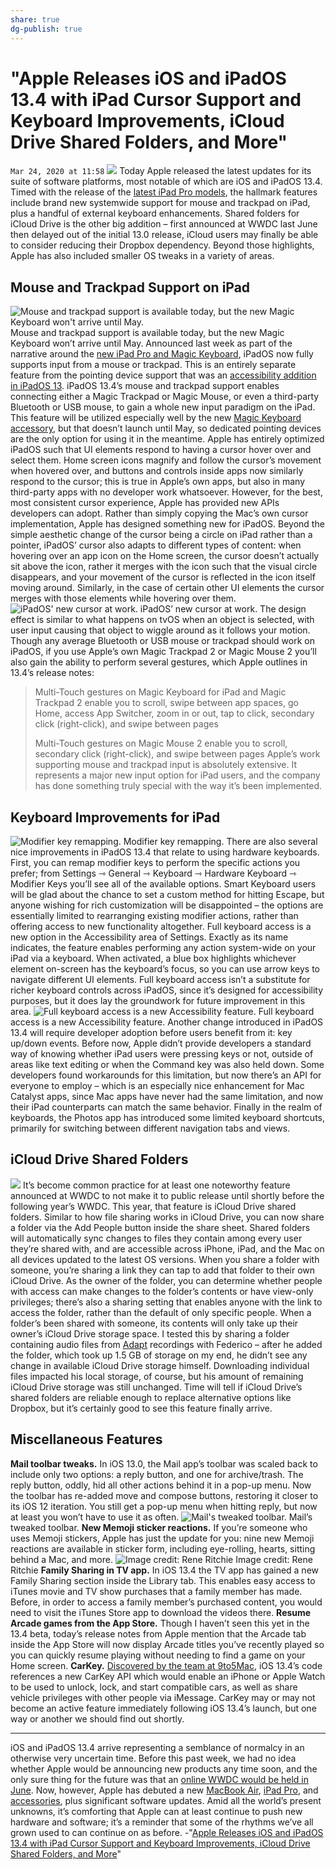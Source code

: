 ```yaml
---
share: true
dg-publish: true
---
```

# "Apple Releases iOS and iPadOS 13.4 with iPad Cursor Support and Keyboard Improvements, iCloud Drive Shared Folders, and More" 
`Mar 24, 2020 at 11:58`
![](https://2672686a4cf38e8c2458-2712e00ea34e3076747650c92426bbb5.ssl.cf1.rackcdn.com/2020-03-16-12-53-12.png)
Today Apple released the latest updates for its suite of software platforms, most notable of which are iOS and iPadOS 13.4. Timed with the release of the [latest iPad Pro models](https://www.macstories.net/news/the-new-ipad-pro-and-magic-keyboard-with-trackpad-the-macstories-overview/), the hallmark features include brand new systemwide support for mouse and trackpad on iPad, plus a handful of external keyboard enhancements. Shared folders for iCloud Drive is the other big addition – first announced at WWDC last June then delayed out of the initial 13.0 release, iCloud users may finally be able to consider reducing their Dropbox dependency. Beyond those highlights, Apple has also included smaller OS tweaks in a variety of areas.
## Mouse and Trackpad Support on iPad
![Mouse and trackpad support is available today, but the new Magic Keyboard won't arrive until May.](https://2672686a4cf38e8c2458-2712e00ea34e3076747650c92426bbb5.ssl.cf1.rackcdn.com/2020-03-18-08-36-25.png)
Mouse and trackpad support is available today, but the new Magic Keyboard won’t arrive until May.
Announced last week as part of the narrative around the [new iPad Pro and Magic Keyboard](https://www.macstories.net/news/the-new-ipad-pro-and-magic-keyboard-with-trackpad-the-macstories-overview/), iPadOS now fully supports input from a mouse or trackpad. This is an entirely separate feature from the pointing device support that was an [accessibility addition in iPadOS 13](https://www.macstories.net/stories/ios-and-ipados-13-the-macstories-review/23/#mouse-support). iPadOS 13.4’s mouse and trackpad support enables connecting either a Magic Trackpad or Magic Mouse, or even a third-party Bluetooth or USB mouse, to gain a whole new input paradigm on the iPad. This feature will be utilized especially well by the new [Magic Keyboard accessory](https://www.apple.com/shop/product/MXQT2LL/A/magic-keyboard-for-ipad-pro-11%E2%80%91inch-2nd-generation-us-english), but that doesn’t launch until May, so dedicated pointing devices are the only option for using it in the meantime.
Apple has entirely optimized iPadOS such that UI elements respond to having a cursor hover over and select them. Home screen icons magnify and follow the cursor’s movement when hovered over, and buttons and controls inside apps now similarly respond to the cursor; this is true in Apple’s own apps, but also in many third-party apps with no developer work whatsoever. However, for the best, most consistent cursor experience, Apple has provided new APIs developers can adopt.
Rather than simply copying the Mac’s own cursor implementation, Apple has designed something new for iPadOS. Beyond the simple aesthetic change of the cursor being a circle on iPad rather than a pointer, iPadOS’ cursor also adapts to different types of content: when hovering over an app icon on the Home screen, the cursor doesn’t actually sit above the icon, rather it merges with the icon such that the visual circle disappears, and your movement of the cursor is reflected in the icon itself moving around. Similarly, in the case of certain other UI elements the cursor merges with those elements while hovering over them.
![iPadOS' new cursor at work.](https://bddf794624247cea6a0b-b4761d2ba0154d0278c36dbf2b3c114d.ssl.cf1.rackcdn.com/cursor-gif-copy1584537765738.gif)
iPadOS’ new cursor at work.
The design effect is similar to what happens on tvOS when an object is selected, with user input causing that object to wiggle around as it follows your motion.
Though any average Bluetooth or USB mouse or trackpad should work on iPadOS, if you use Apple’s own Magic Trackpad 2 or Magic Mouse 2 you’ll also gain the ability to perform several gestures, which Apple outlines in 13.4’s release notes:
> Multi-Touch gestures on Magic Keyboard for iPad and Magic Trackpad 2 enable you to scroll, swipe between app spaces, go Home, access App Switcher, zoom in or out, tap to click, secondary click (right-click), and swipe between pages
> 
> Multi-Touch gestures on Magic Mouse 2 enable you to scroll, secondary click (right-click), and swipe between pages 
Apple’s work supporting mouse and trackpad input is absolutely extensive. It represents a major new input option for iPad users, and the company has done something truly special with the way it’s been implemented.
## Keyboard Improvements for iPad
![Modifier key remapping.](https://2672686a4cf38e8c2458-2712e00ea34e3076747650c92426bbb5.ssl.cf1.rackcdn.com/2020-03-16-11-37-47.png)
Modifier key remapping.
There are also several nice improvements in iPadOS 13.4 that relate to using hardware keyboards. First, you can remap modifier keys to perform the specific actions you prefer; from Settings ⇾ General ⇾ Keyboard ⇾ Hardware Keyboard ⇾ Modifier Keys you’ll see all of the available options. Smart Keyboard users will be glad about the chance to set a custom method for hitting Escape, but anyone wishing for rich customization will be disappointed – the options are essentially limited to rearranging existing modifier actions, rather than offering access to new functionality altogether.
Full keyboard access is a new option in the Accessibility area of Settings. Exactly as its name indicates, the feature enables performing any action system-wide on your iPad via a keyboard. When activated, a blue box highlights whichever element on-screen has the keyboard’s focus, so you can use arrow keys to navigate different UI elements. Full keyboard access isn’t a substitute for richer keyboard controls across iPadOS, since it’s designed for accessibility purposes, but it does lay the groundwork for future improvement in this area.
![Full keyboard access is a new Accessibility feature.](https://2672686a4cf38e8c2458-2712e00ea34e3076747650c92426bbb5.ssl.cf1.rackcdn.com/2020-03-16-10-14-30.png)
Full keyboard access is a new Accessibility feature.
Another change introduced in iPadOS 13.4 will require developer adoption before users benefit from it: key up/down events.
Before now, Apple didn’t provide developers a standard way of knowing whether iPad users were pressing keys or not, outside of areas like text editing or when the Command key was also held down. Some developers found workarounds for this limitation, but now there’s an API for everyone to employ – which is an especially nice enhancement for Mac Catalyst apps, since Mac apps have never had the same limitation, and now their iPad counterparts can match the same behavior.
Finally in the realm of keyboards, the Photos app has introduced some limited keyboard shortcuts, primarily for switching between different navigation tabs and views.
## iCloud Drive Shared Folders
![](https://2672686a4cf38e8c2458-2712e00ea34e3076747650c92426bbb5.ssl.cf1.rackcdn.com/2020-03-16-08-13-57.png)
It’s become common practice for at least one noteworthy feature announced at WWDC to not make it to public release until shortly before the following year’s WWDC. This year, that feature is iCloud Drive shared folders.
Similar to how file sharing works in iCloud Drive, you can now share a folder via the Add People button inside the share sheet. Shared folders will automatically sync changes to files they contain among every user they’re shared with, and are accessible across iPhone, iPad, and the Mac on all devices updated to the latest OS versions. When you share a folder with someone, you’re sharing a link they can tap to add that folder to their own iCloud Drive. As the owner of the folder, you can determine whether people with access can make changes to the folder’s contents or have view-only privileges; there’s also a sharing setting that enables anyone with the link to access the folder, rather than the default of only specific people.
When a folder’s been shared with someone, its contents will only take up their owner’s iCloud Drive storage space. I tested this by sharing a folder containing audio files from [Adapt](https://www.relay.fm/adapt) recordings with Federico – after he added the folder, which took up 1.5 GB of storage on my end, he didn’t see any change in available iCloud Drive storage himself. Downloading individual files impacted his local storage, of course, but his amount of remaining iCloud Drive storage was still unchanged.
Time will tell if iCloud Drive’s shared folders are reliable enough to replace alternative options like Dropbox, but it’s certainly good to see this feature finally arrive.
## Miscellaneous Features
**Mail toolbar tweaks.** In iOS 13.0, the Mail app’s toolbar was scaled back to include only two options: a reply button, and one for archive/trash. The reply button, oddly, hid all other actions behind it in a pop-up menu. Now the toolbar has re-added move and compose buttons, restoring it closer to its iOS 12 iteration. You still get a pop-up menu when hitting reply, but now at least you won’t have to use it as often.
![Mail's tweaked toolbar.](https://2672686a4cf38e8c2458-2712e00ea34e3076747650c92426bbb5.ssl.cf1.rackcdn.com/2020-03-16-10-26-18.png)
Mail’s tweaked toolbar.
**New Memoji sticker reactions.** If you’re someone who uses Memoji stickers, Apple has just the update for you: nine new Memoji reactions are available in sticker form, including eye-rolling, hearts, sitting behind a Mac, and more.
![Image credit: Rene Ritchie](https://2672686a4cf38e8c2458-2712e00ea34e3076747650c92426bbb5.ssl.cf1.rackcdn.com/2020-03-16-08-23-44.jpeg)
Image credit: Rene Ritchie
**Family Sharing in TV app.** In iOS 13.4 the TV app has gained a new Family Sharing section inside the Library tab. This enables easy access to iTunes movie and TV show purchases that a family member has made. Before, in order to access a family member’s purchased content, you would need to visit the iTunes Store app to download the videos there.
**Resume Arcade games from the App Store.** Though I haven’t seen this yet in the 13.4 beta, today’s release notes from Apple mention that the Arcade tab inside the App Store will now display Arcade titles you’ve recently played so you can quickly resume playing without needing to find a game on your Home screen.
**CarKey.** [Discovered by the team at 9to5Mac](https://9to5mac.com/2020/02/05/new-carkey-feature-in-ios-13-4-beta-brings-built-in-support-for-unlocking-driving-and-sharing-nfc-car-keys/), iOS 13.4’s code references a new CarKey API which would enable an iPhone or Apple Watch to be used to unlock, lock, and start compatible cars, as well as share vehicle privileges with other people via iMessage. CarKey may or may not become an active feature immediately following iOS 13.4’s launch, but one way or another we should find out shortly.
* * *
iOS and iPadOS 13.4 arrive representing a semblance of normalcy in an otherwise very uncertain time. Before this past week, we had no idea whether Apple would be announcing new products any time soon, and the only sure thing for the future was that an [online WWDC would be held in June](https://www.macstories.net/news/apple-announces-wwdc-2020-will-be-held-online-only/).
Now, however, Apple has debuted a new [MacBook Air](https://www.macstories.net/news/apple-releases-faster-macbook-air-with-new-keyboard-and-increased-storage-starting-at-999-and-doubles-storage-on-base-model-mac-minis/), [iPad Pro](https://www.macstories.net/news/the-new-ipad-pro-and-magic-keyboard-with-trackpad-the-macstories-overview/), and [accessories](https://www.macstories.net/news/apple-debuts-new-seasonal-colors-for-iphone-and-ipad-cases-and-apple-watch-bands/), plus significant software updates. Amid all the world’s present unknowns, it’s comforting that Apple can at least continue to push new hardware and software; it’s a reminder that some of the rhythms we’ve all grown used to can continue on as before.
-"[Apple Releases iOS and iPadOS 13.4 with iPad Cursor Support and Keyboard Improvements, iCloud Drive Shared Folders, and More](https://www.macstories.net/news/apple-releases-ios-and-ipados-134-with-ipad-cursor-support-and-keyboard-improvements-icloud-drive-shared-folders-and-more/)"